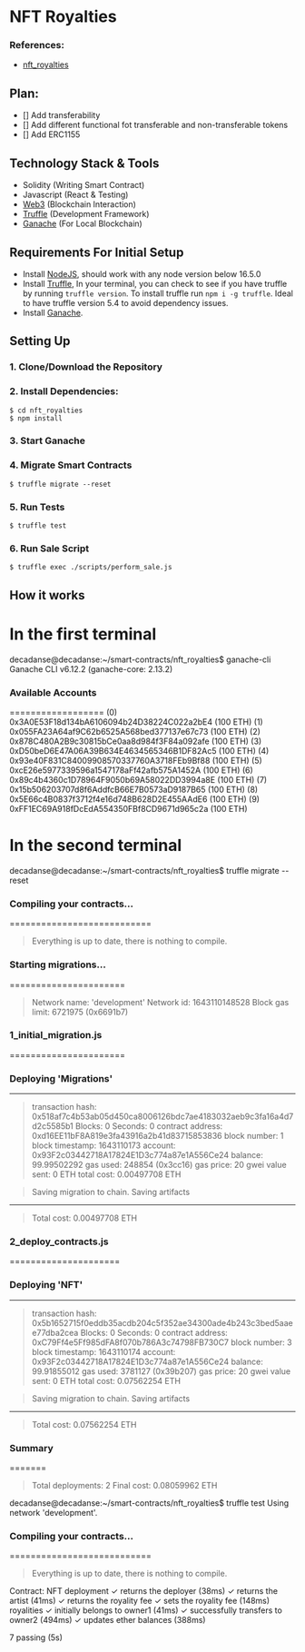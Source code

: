 # NFT Royalties 

### References:
- [nft_royalties](https://github.com/dappuniversity/nft_royalties)

## Plan:
- [] Add transferability
- [] Add different functional fot transferable and non-transferable tokens 
- [] Add ERC1155

## Technology Stack & Tools

- Solidity (Writing Smart Contract)
- Javascript (React & Testing)
- [Web3](https://web3js.readthedocs.io/en/v1.5.2/) (Blockchain Interaction)
- [Truffle](https://www.trufflesuite.com/docs/truffle/overview) (Development Framework)
- [Ganache](https://www.trufflesuite.com/ganache) (For Local Blockchain)

## Requirements For Initial Setup
- Install [NodeJS](https://nodejs.org/en/), should work with any node version below 16.5.0
- Install [Truffle](https://www.trufflesuite.com/docs/truffle/overview), In your terminal, you can check to see if you have truffle by running `truffle version`. To install truffle run `npm i -g truffle`. Ideal to have truffle version 5.4 to avoid dependency issues.
- Install [Ganache](https://www.trufflesuite.com/ganache).

## Setting Up
### 1. Clone/Download the Repository

### 2. Install Dependencies:
```
$ cd nft_royalties
$ npm install 
```

### 3. Start Ganache

### 4. Migrate Smart Contracts
`$ truffle migrate --reset`

### 5. Run Tests
`$ truffle test`

### 6. Run Sale Script
`$ truffle exec ./scripts/perform_sale.js`


## How it works

# In the first terminal

decadanse@decadanse:~/smart-contracts/nft_royalties$ ganache-cli
Ganache CLI v6.12.2 (ganache-core: 2.13.2)

### Available Accounts
==================
(0) 0x3A0E53F18d134bA6106094b24D38224C022a2bE4 (100 ETH)
(1) 0x055FA23A64af9C62b6525A568bed377137e67c73 (100 ETH)
(2) 0x878C480A2B9c30815bCe0aa8d984f3F84a092afe (100 ETH)
(3) 0xD50beD6E47A06A39B634E4634565346B1DF82Ac5 (100 ETH)
(4) 0x93e40F831C84009908570337760A3718FEb9Bf88 (100 ETH)
(5) 0xcE26e5977339596a1547178aFf42afb575A1452A (100 ETH)
(6) 0x89c4b4360c1D78964F9050b69A58022DD3994a8E (100 ETH)
(7) 0x15b506203707d8f6AddfcB66E7B0573aD9187B65 (100 ETH)
(8) 0x5E66c4B0837f3712f4e16d748B628D2E455AAdE6 (100 ETH)
(9) 0xFF1EC69A918fDcEdA554350FBf8CD9671d965c2a (100 ETH)

# In the second terminal

decadanse@decadanse:~/smart-contracts/nft_royalties$ truffle migrate --reset

### Compiling your contracts...
===========================
> Everything is up to date, there is nothing to compile.



### Starting migrations...
======================
> Network name:    'development'
> Network id:      1643110148528
> Block gas limit: 6721975 (0x6691b7)


### 1_initial_migration.js
======================

   ### Deploying 'Migrations'
   ----------------------
   > transaction hash:    0x518af7c4b53ab05d450ca8006126bdc7ae4183032aeb9c3fa16a4d7d2c5585b1
   > Blocks: 0            Seconds: 0
   > contract address:    0xd16EE11bF8A819e3fa43916a2b41d83715853836
   > block number:        1
   > block timestamp:     1643110173
   > account:             0x93F2c03442718A17824E1D3c774a87e1A556Ce24
   > balance:             99.99502292
   > gas used:            248854 (0x3cc16)
   > gas price:           20 gwei
   > value sent:          0 ETH
   > total cost:          0.00497708 ETH


   > Saving migration to chain.
   > Saving artifacts
   -------------------------------------
   > Total cost:          0.00497708 ETH


### 2_deploy_contracts.js
=====================

   ### Deploying 'NFT'
   ---------------
   > transaction hash:    0x5b1652715f0eddb35acdb204c5f352ae34300ade4b243c3bed5aaee77dba2cea
   > Blocks: 0            Seconds: 0
   > contract address:    0xC79Ff4e5Ff985dFA8f070b786A3c74798FB730C7
   > block number:        3
   > block timestamp:     1643110174
   > account:             0x93F2c03442718A17824E1D3c774a87e1A556Ce24
   > balance:             99.91855012
   > gas used:            3781127 (0x39b207)
   > gas price:           20 gwei
   > value sent:          0 ETH
   > total cost:          0.07562254 ETH


   > Saving migration to chain.
   > Saving artifacts
   -------------------------------------
   > Total cost:          0.07562254 ETH


### Summary
=======
> Total deployments:   2
> Final cost:          0.08059962 ETH


decadanse@decadanse:~/smart-contracts/nft_royalties$ truffle test
Using network 'development'.


### Compiling your contracts...
===========================
> Everything is up to date, there is nothing to compile.



  Contract: NFT
    deployment
      ✓ returns the deployer (38ms)
      ✓ returns the artist (41ms)
      ✓ returns the royality fee
      ✓ sets the royality fee (148ms)
    royalities
      ✓ initially belongs to owner1 (41ms)
      ✓ successfully transfers to owner2 (494ms)
      ✓ updates ether balances (388ms)


  7 passing (5s)
